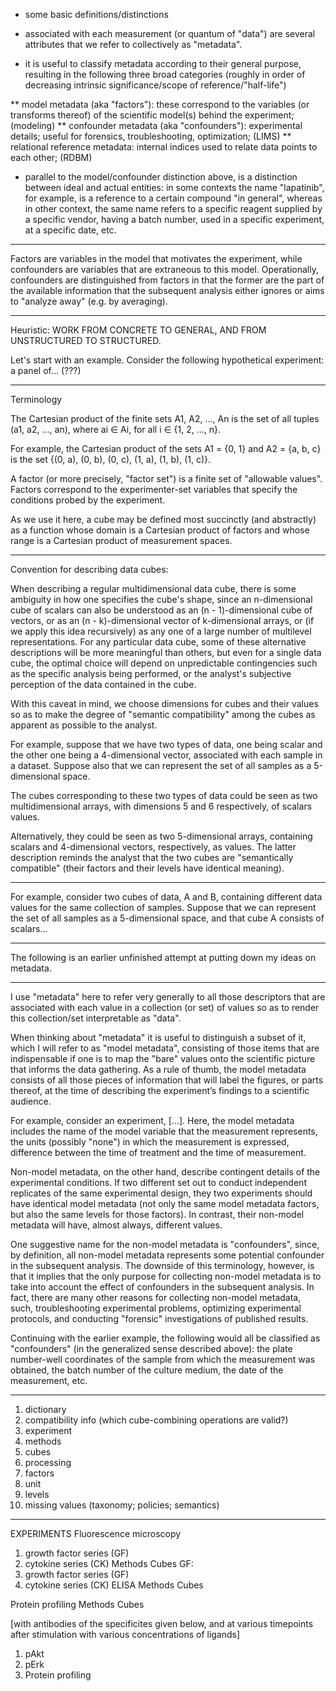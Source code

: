 * some basic definitions/distinctions

* associated with each measurement (or quantum of "data") are several
attributes that we refer to collectively as "metadata".

* it is useful to classify metadata according to their general
purpose, resulting in the following three broad categories (roughly in
order of decreasing intrinsic significance/scope of
reference/"half-life")

** model metadata (aka "factors"): these correspond to the variables
   (or transforms thereof) of the scientific model(s) behind the
   experiment; (modeling)
** confounder metadata (aka "confounders"): experimental details;
   useful for forensics, troubleshooting, optimization; (LIMS)
** relational reference metadata: internal indices used to relate data
   points to each other; (RDBM)

* parallel to the model/confounder distinction above, is a distinction
  between ideal and actual entities: in some contexts the name
  "lapatinib", for example, is a reference to a certain compound "in
  general", whereas in other context, the same name refers to a
  specific reagent supplied by a specific vendor, having a batch
  number, used in a specific experiment, at a specific date, etc.

---

   Factors are variables in the model that motivates the experiment,
   while confounders are variables that are extraneous to this model.
   Operationally, confounders are distinguished from factors in that
   the former are the part of the available information that the
   subsequent analysis either ignores or aims to "analyze away"
   (e.g. by averaging).

---

Heuristic:
WORK FROM CONCRETE TO GENERAL, AND FROM UNSTRUCTURED TO STRUCTURED.

Let's start with an example.  Consider the following hypothetical
experiment: a panel of... (???)

---

Terminology

The Cartesian product of the finite sets A1, A2, …, An is the set of
all tuples (a1, a2, …, an), where ai ∈ Ai, for all i ∈ {1, 2, …, n}.

For example, the Cartesian product of the sets A1 = {0, 1} and A2 =
{a, b, c} is the set {(0, a), (0, b), (0, c), (1, a), (1, b), (1, c)}.

A factor (or more precisely, "factor set") is a finite set of
"allowable values".  Factors correspond to the experimenter-set
variables that specify the conditions probed by the experiment.

As we use it here, a cube may be defined most succinctly (and
abstractly) as a function whose domain is a Cartesian product of
factors and whose range is a Cartesian product of measurement spaces.

---

Convention for describing data cubes:

When describing a regular multidimensional data cube, there is some
ambiguity in how one specifies the cube's shape, since an
n-dimensional cube of scalars can also be understood as an (n -
1)-dimensional cube of vectors, or as an (n - k)-dimensional vector of
k-dimensional arrays, or (if we apply this idea recursively) as any
one of a large number of multilevel representations.  For any
particular data cube, some of these alternative descriptions will be
more meaningful than others, but even for a single data cube, the
optimal choice will depend on unpredictable contingencies such as the
specific analysis being performed, or the analyst's subjective
perception of the data contained in the cube.


With this caveat in mind, we choose dimensions for cubes and their
values so as to make the degree of "semantic compatibility" among the
cubes as apparent as possible to the analyst.


For example, suppose that we have two types of data, one being scalar
and the other one being a 4-dimensional vector, associated with each
sample in a dataset.  Suppose also that we can represent the set of
all samples as a 5-dimensional space.

The cubes corresponding to these two types of data could be seen as
two multidimensional arrays, with dimensions 5 and 6 respectively, of
scalars values.

Alternatively, they could be seen as two 5-dimensional arrays,
containing scalars and 4-dimensional vectors, respectively, as values.
The latter description reminds the analyst that the two cubes are
"semantically compatible" (their factors and their levels have
identical meaning).

---

For example, consider two cubes of data, A and B, containing different
data values for the same collection of samples.  Suppose that we can
represent the set of all samples as a 5-dimensional space, and that
cube A consists of scalars...

---

The following is an earlier unfinished attempt at putting down my
ideas on metadata.

---

I use "metadata" here to refer very generally to all those descriptors
that are associated with each value in a collection (or set) of values
so as to render this collection/set interpretable as "data".


When thinking about "metadata" it is useful to distinguish a subset of
it, which I will refer to as "model metadata", consisting of those
items that are indispensable if one is to map the "bare" values onto
the scientific picture that informs the data gathering.  As a rule of
thumb, the model metadata consists of all those pieces of information
that will label the figures, or parts thereof, at the time of
describing the experiment’s findings to a scientific audience.


For example, consider an experiment, [...].  Here, the model metadata
includes the name of the model variable that the measurement
represents, the units (possibly "none") in which the measurement is
expressed, difference between the time of treatment and the time of
measurement.


Non-model metadata, on the other hand, describe contingent details of
the experimental conditions.  If two different set out to conduct
independent replicates of the same experimental design, they two
experiments should have identical model metadata (not only the same
model metadata factors, but also the same levels for those factors).
In contrast, their non-model metadata will have, almost always,
different values.


One suggestive name for the non-model metadata is "confounders",
since, by definition, all non-model metadata represents some potential
confounder in the subsequent analysis.  The downside of this
terminology, however, is that it implies that the only purpose for
collecting non-model metadata is to take into account the effect of
confounders in the subsequent analysis.  In fact, there are many other
reasons for collecting non-model metadata, such, troubleshooting
experimental problems, optimizing experimental protocols, and
conducting "forensic" investigations of published results.


Continuing with the earlier example, the following would all be
classified as "confounders" (in the generalized sense described
above): the plate number-well coordinates of the sample from which the
measurement was obtained, the batch number of the culture medium, the
date of the measurement, etc.


---

1. dictionary
2. compatibility info (which cube-combining operations are valid?)
3. experiment
1. methods
2. cubes
1. processing
2. factors
1. unit
2. levels
3. missing values (taxonomy; policies; semantics)
________________


EXPERIMENTS
Fluorescence microscopy
1. growth factor series (GF)
2. cytokine series (CK)
Methods
Cubes
GF: 
1. growth factor series (GF)
2. cytokine series (CK)
ELISA
Methods
Cubes


Protein profiling
Methods
Cubes




[with antibodies of the specificites given below, and at various
timepoints after stimulation with various concentrations of ligands]
1. pAkt
2. pErk
1. Protein profiling
